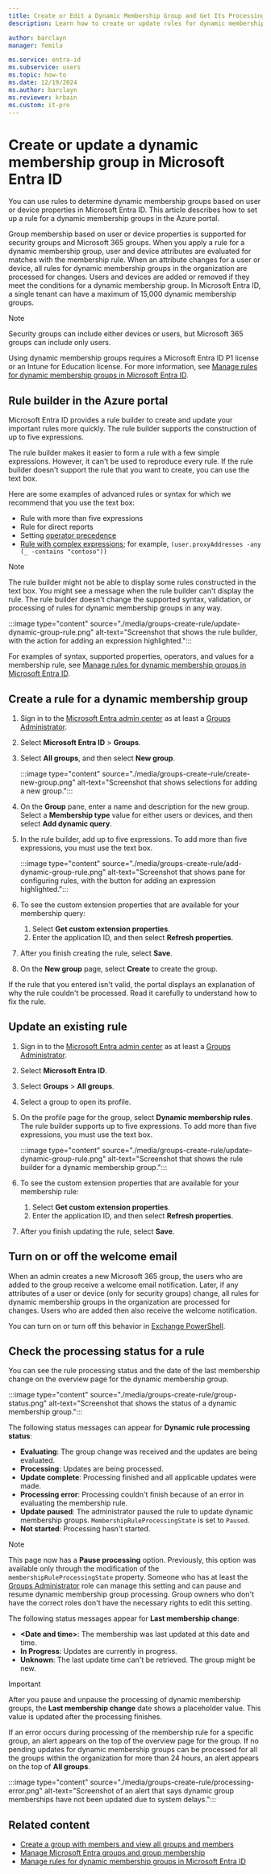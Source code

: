 ```yaml
---
title: Create or Edit a Dynamic Membership Group and Get Its Processing Status
description: Learn how to create or update rules for dynamic membership groups in the Azure portal and check their processing status.

author: barclayn
manager: femila

ms.service: entra-id
ms.subservice: users
ms.topic: how-to
ms.date: 12/19/2024
ms.author: barclayn
ms.reviewer: krbain
ms.custom: it-pro
---
```


# Create or update a dynamic membership group in Microsoft Entra ID

You can use rules to determine dynamic membership groups based on user or device properties in Microsoft Entra ID. This article describes how to set up a rule for a dynamic membership groups in the Azure portal.

Group membership based on user or device properties is supported for security groups and Microsoft 365 groups. When you apply a rule for a dynamic membership group, user and device attributes are evaluated for matches with the membership rule. When an attribute changes for a user or device, all rules for dynamic membership groups in the organization are processed for changes. Users and devices are added or removed if they meet the conditions for a dynamic membership group. In Microsoft Entra ID, a single tenant can have a maximum of 15,000 dynamic membership groups.

> [!NOTE]
> Security groups can include either devices or users, but Microsoft 365 groups can include only users.

Using dynamic membership groups requires a Microsoft Entra ID P1 license or an Intune for Education license. For more information, see [Manage rules for dynamic membership groups in Microsoft Entra ID](./groups-dynamic-membership.md).

## Rule builder in the Azure portal

Microsoft Entra ID provides a rule builder to create and update your important rules more quickly. The rule builder supports the construction of up to five expressions.

The rule builder makes it easier to form a rule with a few simple expressions. However, it can't be used to reproduce every rule. If the rule builder doesn't support the rule that you want to create, you can use the text box.

Here are some examples of advanced rules or syntax for which we recommend that you use the text box:

- Rule with more than five expressions
- Rule for direct reports
- Setting [operator precedence](groups-dynamic-membership.md#operator-precedence)
- [Rule with complex expressions](groups-dynamic-membership.md#rules-with-complex-expressions); for example, `(user.proxyAddresses -any (_ -contains "contoso"))`

> [!NOTE]
> The rule builder might not be able to display some rules constructed in the text box. You might see a message when the rule builder can't display the rule. The rule builder doesn't change the supported syntax, validation, or processing of rules for dynamic membership groups in any way.

:::image type="content" source="./media/groups-create-rule/update-dynamic-group-rule.png" alt-text="Screenshot that shows the rule builder, with the action for adding an expression highlighted.":::

For examples of syntax, supported properties, operators, and values for a membership rule, see [Manage rules for dynamic membership groups in Microsoft Entra ID](groups-dynamic-membership.md).

## Create a rule for a dynamic membership group

1. Sign in to the [Microsoft Entra admin center](https://entra.microsoft.com) as at least a [Groups Administrator](~/identity/role-based-access-control/permissions-reference.md#groups-administrator).
1. Select **Microsoft Entra ID** > **Groups**.
1. Select **All groups**, and then select **New group**.

   :::image type="content" source="./media/groups-create-rule/create-new-group.png" alt-text="Screenshot that shows selections for adding a new group.":::

1. On the **Group** pane, enter a name and description for the new group. Select a **Membership type** value for either users or devices, and then select **Add dynamic query**.

1. In the rule builder, add up to five expressions. To add more than five expressions, you must use the text box.

   :::image type="content" source="./media/groups-create-rule/add-dynamic-group-rule.png" alt-text="Screenshot that shows pane for configuring rules, with the button for adding an expression highlighted.":::

1. To see the custom extension properties that are available for your membership query:
   1. Select **Get custom extension properties**.
   1. Enter the application ID, and then select **Refresh properties**.

1. After you finish creating the rule, select **Save**.

1. On the **New group** page, select **Create** to create the group.

If the rule that you entered isn't valid, the portal displays an explanation of why the rule couldn't be processed. Read it carefully to understand how to fix the rule.

## Update an existing rule

1. Sign in to the [Microsoft Entra admin center](https://entra.microsoft.com) as at least a [Groups Administrator](~/identity/role-based-access-control/permissions-reference.md#groups-administrator).

1. Select **Microsoft Entra ID**.

1. Select **Groups** > **All groups**.

1. Select a group to open its profile.

1. On the profile page for the group, select **Dynamic membership rules**. The rule builder supports up to five expressions. To add more than five expressions, you must use the text box.

   :::image type="content" source="./media/groups-create-rule/update-dynamic-group-rule.png" alt-text="Screenshot that shows the rule builder for a dynamic membership group.":::

1. To see the custom extension properties that are available for your membership rule:
   1. Select **Get custom extension properties**.
   1. Enter the application ID, and then select **Refresh properties**.

1. After you finish updating the rule, select **Save**.

## Turn on or off the welcome email

When an admin creates a new Microsoft 365 group, the users who are added to the group receive a welcome email notification. Later, if any attributes of a user or device (only for security groups) change, all rules for dynamic membership groups in the organization are processed for changes. Users who are added then also receive the welcome notification.

You can turn on or turn off this behavior in [Exchange PowerShell](/powershell/module/exchange/set-unifiedgroup).

## Check the processing status for a rule

You can see the rule processing status and the date of the last membership change on the overview page for the dynamic membership group.
  
:::image type="content" source="./media/groups-create-rule/group-status.png" alt-text="Screenshot that shows the status of a dynamic membership group.":::

The following status messages can appear for **Dynamic rule processing status**:

- **Evaluating**: The group change was received and the updates are being evaluated.
- **Processing**: Updates are being processed.
- **Update complete**: Processing finished and all applicable updates were made.
- **Processing error**:  Processing couldn't finish because of an error in evaluating the membership rule.
- **Update paused**: The administrator paused the rule to update dynamic membership groups. `MembershipRuleProcessingState` is set to `Paused`.
- **Not started**: Processing hasn't started.

> [!NOTE]
> This page now has a **Pause processing** option. Previously, this option was available only through the modification of the `membershipRuleProcessingState` property. Someone who has at least the [Groups Administrator](/entra/identity/role-based-access-control/permissions-reference#groups-administrator) role can manage this setting and can pause and resume dynamic membership group processing. Group owners who don't have the correct roles don't have the necessary rights to edit this setting.

The following status messages appear for **Last membership change**:

- **\<Date and time\>**: The membership was last updated at this date and time.
- **In Progress**: Updates are currently in progress.
- **Unknown**: The last update time can't be retrieved. The group might be new.

> [!IMPORTANT]
> After you pause and unpause the processing of dynamic membership groups, the **Last membership change** date shows a placeholder value. This value is updated after the processing finishes.

If an error occurs during processing of the membership rule for a specific group, an alert appears on the top of the overview page for the group. If no pending updates for dynamic membership groups can be processed for all the groups within the organization for more than 24 hours, an alert appears on the top of **All groups**.

:::image type="content" source="./media/groups-create-rule/processing-error.png" alt-text="Screenshot of an alert that says dynamic group memberships have not been updated due to system delays.":::

## Related content

- [Create a group with members and view all groups and members](~/fundamentals/groups-view-azure-portal.md)
- [Manage Microsoft Entra groups and group membership](/entra/fundamentals/how-to-manage-groups)
- [Manage rules for dynamic membership groups in Microsoft Entra ID](groups-dynamic-membership.md)
